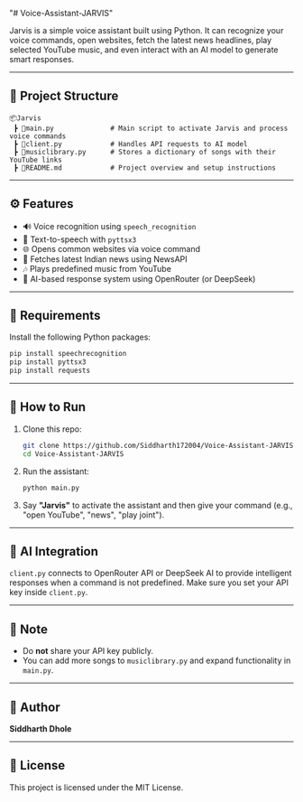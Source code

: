 "# Voice-Assistant-JARVIS"

Jarvis is a simple voice assistant built using Python. It can recognize your voice commands, open websites, fetch the latest news headlines, play selected YouTube music, and even interact with an AI model to generate smart responses.

---

## 📁 Project Structure

```
📦Jarvis
 ┣ 📜main.py              # Main script to activate Jarvis and process voice commands
 ┣ 📜client.py            # Handles API requests to AI model
 ┣ 📜musiclibrary.py      # Stores a dictionary of songs with their YouTube links 
 ┣ 📜README.md            # Project overview and setup instructions
```

---

## ⚙️ Features

- 🔊 Voice recognition using `speech_recognition`
- 🎤 Text-to-speech with `pyttsx3`
- 🌐 Opens common websites via voice command
- 📰 Fetches latest Indian news using NewsAPI
- 🎶 Plays predefined music from YouTube
- 💬 AI-based response system using OpenRouter (or DeepSeek)

---

## 🔧 Requirements

Install the following Python packages:

```bash
pip install speechrecognition
pip install pyttsx3
pip install requests
```

---

## 🚀 How to Run

1. Clone this repo:
   ```bash
   git clone https://github.com/Siddharth172004/Voice-Assistant-JARVIS.git
   cd Voice-Assistant-JARVIS
   ```

2. Run the assistant:
   ```bash
   python main.py
   ```

3. Say **"Jarvis"** to activate the assistant and then give your command (e.g., "open YouTube", "news", "play joint").

---

## 🧠 AI Integration

`client.py` connects to OpenRouter API or DeepSeek AI to provide intelligent responses when a command is not predefined. Make sure you set your API key inside `client.py`.

---

## 🔐 Note

- Do **not** share your API key publicly.
- You can add more songs to `musiclibrary.py` and expand functionality in `main.py`.

---

## 👤 Author

**Siddharth Dhole**

---

## 📜 License

This project is licensed under the MIT License.

